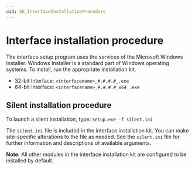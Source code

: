 ```yaml
---
uid: SK_InterfaceInstallationProcedure
---
```


# Interface installation procedure

The interface setup program uses the services of the Microsoft Windows Installer. Windows Installer is a standard part of Windows operating systems. To install, run the appropriate installation kit.

* 32-bit Interface: `<interfacename>_#.#.#.#_.exe`
* 64-bit Interface: `<interfacename>_#.#.#.#_x64_.exe`

## Silent installation procedure

To launch a silent installation, type: `Setup.exe -f silent.ini`

The `silent.ini` file is included in the interface installation kit. You can make site-specific alterations to the file as needed. See the `silent.ini` file for further information and descriptions of available arguments.
    
**Note:** All other modules in the interface installation kit are configured to be installed by default.
